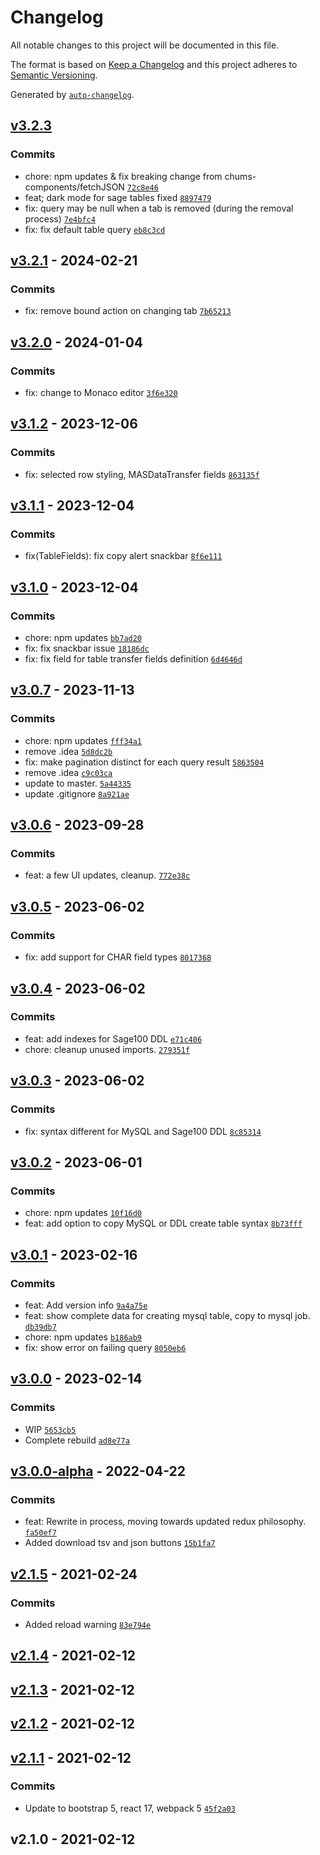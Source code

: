 # Changelog

All notable changes to this project will be documented in this file.

The format is based on [Keep a Changelog](https://keepachangelog.com/en/1.0.0/)
and this project adheres to [Semantic Versioning](https://semver.org/spec/v2.0.0.html).

Generated by [`auto-changelog`](https://github.com/CookPete/auto-changelog).

## [v3.2.3](https://github.com/ChumsInc/sage-tables/compare/v3.2.1...v3.2.3)

### Commits

- chore: npm updates & fix breaking change from chums-components/fetchJSON [`72c8e46`](https://github.com/ChumsInc/sage-tables/commit/72c8e46a203b9d0cfc82ad30d3ee42816610e7d8)
- feat; dark mode for sage tables fixed [`8897479`](https://github.com/ChumsInc/sage-tables/commit/8897479ca62754fdc483d234a70522ec3e3da852)
- fix: query may be null when a tab is removed (during the removal process) [`7e4bfc4`](https://github.com/ChumsInc/sage-tables/commit/7e4bfc461ee0228a7f4ace4f0e950bc1814ff2eb)
- fix: fix default table query [`eb8c3cd`](https://github.com/ChumsInc/sage-tables/commit/eb8c3cdfd21090058156ae722971d36158724cf2)

## [v3.2.1](https://github.com/ChumsInc/sage-tables/compare/v3.2.0...v3.2.1) - 2024-02-21

### Commits

- fix: remove bound action on changing tab [`7b65213`](https://github.com/ChumsInc/sage-tables/commit/7b6521399a3fb0a67f3dbd0c5199c0388dad624c)

## [v3.2.0](https://github.com/ChumsInc/sage-tables/compare/v3.1.2...v3.2.0) - 2024-01-04

### Commits

- fix: change to Monaco editor [`3f6e320`](https://github.com/ChumsInc/sage-tables/commit/3f6e32037a8739d5f61655e4af299eb1a8a86f82)

## [v3.1.2](https://github.com/ChumsInc/sage-tables/compare/v3.1.1...v3.1.2) - 2023-12-06

### Commits

- fix: selected row styling, MASDataTransfer fields [`863135f`](https://github.com/ChumsInc/sage-tables/commit/863135f3b29bb2fbf0ac7c20b1e1b7a14409d4c2)

## [v3.1.1](https://github.com/ChumsInc/sage-tables/compare/v3.1.0...v3.1.1) - 2023-12-04

### Commits

- fix(TableFields): fix copy alert snackbar [`8f6e111`](https://github.com/ChumsInc/sage-tables/commit/8f6e111e8e2b200e567024f871c964ac2faa9fad)

## [v3.1.0](https://github.com/ChumsInc/sage-tables/compare/v3.0.7...v3.1.0) - 2023-12-04

### Commits

- chore: npm updates [`bb7ad20`](https://github.com/ChumsInc/sage-tables/commit/bb7ad207ffdba5e7741f14f8addd390f8ac2ca88)
- fix: fix snackbar issue [`18186dc`](https://github.com/ChumsInc/sage-tables/commit/18186dcf1ef013de84c8ed45558901f4a27ad843)
- fix: fix field for table transfer fields definition [`6d4646d`](https://github.com/ChumsInc/sage-tables/commit/6d4646d9ea608fc5ad780f895e1645379901edb8)

## [v3.0.7](https://github.com/ChumsInc/sage-tables/compare/v3.0.6...v3.0.7) - 2023-11-13

### Commits

- chore: npm updates [`fff34a1`](https://github.com/ChumsInc/sage-tables/commit/fff34a1bff74c6a3873787a4617c47f0f74c5d20)
- remove .idea [`5d8dc2b`](https://github.com/ChumsInc/sage-tables/commit/5d8dc2b9665bded50904e6cf8ee302635acd6101)
- fix: make pagination distinct for each query result [`5863504`](https://github.com/ChumsInc/sage-tables/commit/5863504518d6c4b20309ca1904f4d686df8aaee5)
- remove .idea [`c9c03ca`](https://github.com/ChumsInc/sage-tables/commit/c9c03ca8f2517d124e32a60b3d9c78449cdcbf88)
- update to master. [`5a44335`](https://github.com/ChumsInc/sage-tables/commit/5a4433568171c1f0fd835532e9d7054322a060d4)
- update .gitignore [`8a921ae`](https://github.com/ChumsInc/sage-tables/commit/8a921ae16347035138ae47159500f57f3da7879a)

## [v3.0.6](https://github.com/ChumsInc/sage-tables/compare/v3.0.5...v3.0.6) - 2023-09-28

### Commits

- feat: a few UI updates, cleanup. [`772e38c`](https://github.com/ChumsInc/sage-tables/commit/772e38ce0954bb1e3c0e10963bc50e5687154411)

## [v3.0.5](https://github.com/ChumsInc/sage-tables/compare/v3.0.4...v3.0.5) - 2023-06-02

### Commits

- fix: add support for CHAR field types [`8017368`](https://github.com/ChumsInc/sage-tables/commit/80173681e0e911e027576c925f3374335c9b6f3d)

## [v3.0.4](https://github.com/ChumsInc/sage-tables/compare/v3.0.3...v3.0.4) - 2023-06-02

### Commits

- feat: add indexes for Sage100 DDL [`e71c406`](https://github.com/ChumsInc/sage-tables/commit/e71c4061d55e9ac91af9b2141b5fd7c06b80236f)
- chore: cleanup unused imports. [`279351f`](https://github.com/ChumsInc/sage-tables/commit/279351f2a2b580065f38abe377d06f03668bc83f)

## [v3.0.3](https://github.com/ChumsInc/sage-tables/compare/v3.0.2...v3.0.3) - 2023-06-02

### Commits

- fix: syntax different for MySQL and Sage100 DDL [`8c85314`](https://github.com/ChumsInc/sage-tables/commit/8c85314ef05ce3ec789e7a99e7245ff59da4f4f3)

## [v3.0.2](https://github.com/ChumsInc/sage-tables/compare/v3.0.1...v3.0.2) - 2023-06-01

### Commits

- chore: npm updates [`10f16d0`](https://github.com/ChumsInc/sage-tables/commit/10f16d0a10c83e2e519ce16f4332468e24a7c939)
- feat: add option to copy MySQL or DDL create table syntax [`8b73fff`](https://github.com/ChumsInc/sage-tables/commit/8b73fff8a3dd5b440c4c8884889fddc76cd4e3ff)

## [v3.0.1](https://github.com/ChumsInc/sage-tables/compare/v3.0.0...v3.0.1) - 2023-02-16

### Commits

- feat: Add version info [`9a4a75e`](https://github.com/ChumsInc/sage-tables/commit/9a4a75e1bc853df8c0f3724716483bc62c0b4da6)
- feat: show complete data for creating mysql table, copy to mysql job. [`db39db7`](https://github.com/ChumsInc/sage-tables/commit/db39db7321007960b5089acb44bacc4c9e4c6822)
- chore: npm updates [`b186ab9`](https://github.com/ChumsInc/sage-tables/commit/b186ab966be18be3e77b6569e461a496164b9f82)
- fix: show error on failing query [`8050eb6`](https://github.com/ChumsInc/sage-tables/commit/8050eb6aa415d2e4d28faa8c039599836f7d50c9)

## [v3.0.0](https://github.com/ChumsInc/sage-tables/compare/v3.0.0-alpha...v3.0.0) - 2023-02-14

### Commits

- WIP [`5653cb5`](https://github.com/ChumsInc/sage-tables/commit/5653cb55f4dfba52fa0759e92592edab9a341419)
- Complete rebuild [`ad8e77a`](https://github.com/ChumsInc/sage-tables/commit/ad8e77aa24add78c2b2c09f43c3da42db811931d)

## [v3.0.0-alpha](https://github.com/ChumsInc/sage-tables/compare/v2.1.5...v3.0.0-alpha) - 2022-04-22

### Commits

- feat: Rewrite in process, moving towards updated redux philosophy. [`fa50ef7`](https://github.com/ChumsInc/sage-tables/commit/fa50ef75716e32095aba81131e00953abe96fdf2)
- Added download tsv and json buttons [`15b1fa7`](https://github.com/ChumsInc/sage-tables/commit/15b1fa77c352c195c9b321a9f594f8c27324bc74)

## [v2.1.5](https://github.com/ChumsInc/sage-tables/compare/v2.1.4...v2.1.5) - 2021-02-24

### Commits

- Added reload warning [`83e794e`](https://github.com/ChumsInc/sage-tables/commit/83e794e7ac5adb19b616a29ca9ea479e80beb5fe)

## [v2.1.4](https://github.com/ChumsInc/sage-tables/compare/v2.1.3...v2.1.4) - 2021-02-12

## [v2.1.3](https://github.com/ChumsInc/sage-tables/compare/v2.1.2...v2.1.3) - 2021-02-12

## [v2.1.2](https://github.com/ChumsInc/sage-tables/compare/v2.1.1...v2.1.2) - 2021-02-12

## [v2.1.1](https://github.com/ChumsInc/sage-tables/compare/v2.1.0...v2.1.1) - 2021-02-12

### Commits

- Update to bootstrap 5, react 17, webpack 5 [`45f2a03`](https://github.com/ChumsInc/sage-tables/commit/45f2a031f20a969be4792dbf5a7583390e1e32bf)

## v2.1.0 - 2021-02-12

